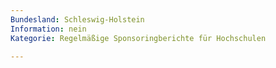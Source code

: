 ```yaml
---
Bundesland: Schleswig-Holstein
Information: nein
Kategorie: Regelmäßige Sponsoring­berichte für Hochschulen

---
```

